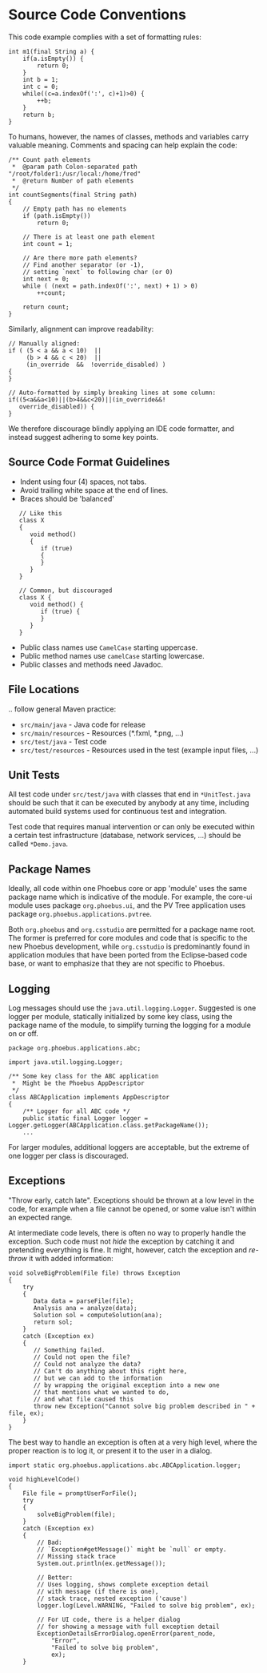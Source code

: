 Source Code Conventions
=======================

This code example complies with a set of formatting rules:

```
int m1(final String a) {
    if(a.isEmpty()) {
        return 0;
    }
    int b = 1;
    int c = 0;
    while((c=a.indexOf(':', c)+1)>0) {
        ++b;
    }
    return b;
}
```

To humans, however, the names of classes, methods and variables carry valuable meaning.
Comments and spacing can help explain the code:

```
/** Count path elements
 *  @param path Colon-separated path "/root/folder1:/usr/local:/home/fred"
 *  @return Number of path elements
 */
int countSegments(final String path)
{
    // Empty path has no elements
    if (path.isEmpty())
        return 0;

    // There is at least one path element
    int count = 1;

    // Are there more path elements?
    // Find another separator (or -1),
    // setting `next` to following char (or 0)
    int next = 0;
    while ( (next = path.indexOf(':', next) + 1) > 0)
        ++count;
   
    return count;
}
```

Similarly, alignment can improve readability:

```
// Manually aligned:
if ( (5 < a && a < 10)  ||
     (b > 4 && c < 20)  ||
     (in_override  &&  !override_disabled) )
{
}

// Auto-formatted by simply breaking lines at some column:
if((5<a&&a<10)||(b>4&&c<20)||(in_override&&!
   override_disabled)) {
}
```

We therefore discourage blindly applying an IDE code formatter,
and instead suggest adhering to some key points.


Source Code Format Guidelines
-----------------------------

 * Indent using four (4) spaces, not tabs.
 * Avoid trailing white space at the end of lines.
 * Braces should be 'balanced'
 
```
   // Like this
   class X
   {
      void method()
      {
         if (true)
         {
         }
      }
   }

   // Common, but discouraged
   class X {
      void method() {
         if (true) {
         }
      }
   }

```

 * Public class names use `CamelCase` starting uppercase.
 * Public method names use `camelCase` starting lowercase.
 * Public classes and methods need Javadoc.
   

File Locations
--------------

.. follow general Maven practice:

 * `src/main/java` - Java code for release
 * `src/main/resources` - Resources (*.fxml, *.png, ...)
 * `src/test/java` - Test code
 * `src/test/resources` - Resources used in the test (example input files, ...)


Unit Tests
----------

All test code under `src/test/java` with classes that end in `*UnitTest.java`
should be such that it can be executed by anybody at any time,
including automated build systems used for continuous test and integration.

Test code that requires manual intervention or can only be executed
within a certain test infrastructure (database, network services, ...)
should be called  `*Demo.java`.


Package Names
-------------

Ideally, all code within one Phoebus core or app 'module' uses
the same package name which is indicative of the module.
For example, the core-ui module uses package `org.phoebus.ui`,
and the PV Tree application uses package `org.phoebus.applications.pvtree`.

Both `org.phoebus` and `org.csstudio` are permitted for a package name root.
The former is preferred for core modules and code that is specific to
the new Phoebus development, while `org.csstudio` is predominantly found
in application modules that have been ported from the Eclipse-based code base,
or want to emphasize that they are not specific to Phoebus.


Logging
-------

Log messages should use the `java.util.logging.Logger`.
Suggested is one logger per module, statically initialized by some key class,
using the package name of the module, to simplify turning the logging for a
module on or off.

```
package org.phoebus.applications.abc;

import java.util.logging.Logger;

/** Some key class for the ABC application
 *  Might be the Phoebus AppDescriptor
 */
class ABCApplication implements AppDescriptor
{
    /** Logger for all ABC code */
    public static final Logger logger = Logger.getLogger(ABCApplication.class.getPackageName());
    ...
```

For larger modules, additional loggers are acceptable, but the extreme of one logger per class is discouraged.


Exceptions
----------

"Throw early, catch late".
Exceptions should be thrown at a low level in the code,
for example when a file cannot be opened,
or some value isn't within an expected range.

At intermediate code levels, there is often no way to properly handle
the exception. Such code must not _hide_ the exception by catching it
and pretending everything is fine.
It might, however, catch the exception and _re-throw_ it with added information:

```
void solveBigProblem(File file) throws Exception
{
    try
    {
       Data data = parseFile(file);
       Analysis ana = analyze(data);
       Solution sol = computeSolution(ana);
       return sol;
    }
    catch (Exception ex)
    {
       // Something failed.
       // Could not open the file?
       // Could not analyze the data?
       // Can't do anything about this right here,
       // but we can add to the information
       // by wrapping the original exception into a new one
       // that mentions what we wanted to do,
       // and what file caused this
       throw new Exception("Cannot solve big problem described in " + file, ex);
    }
}
```

The best way to handle an exception is often at a very high level,
where the proper reaction is to log it, or present it to the user
in a dialog.

```
import static org.phoebus.applications.abc.ABCApplication.logger;

void highLevelCode()
{
    File file = promptUserForFile();
    try
    {
        solveBigProblem(file);
    }
    catch (Exception ex)
    {
        // Bad:
        // `Exception#getMessage()` might be `null` or empty.
        // Missing stack trace
        System.out.println(ex.getMessage());
      
        // Better:
        // Uses logging, shows complete exception detail
        // with message (if there is one),
        // stack trace, nested exception ('cause')
        logger.log(Level.WARNING, "Failed to solve big problem", ex);
      
        // For UI code, there is a helper dialog
        // for showing a message with full exception detail
        ExceptionDetailsErrorDialog.openError(parent_node,
            "Error",
            "Failed to solve big problem",
            ex);
    }
```
